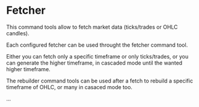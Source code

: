 # Fetcher #

This command tools allow to fetch market data (ticks/trades or OHLC candles).

Each configured fetcher can be used throught the fetcher command tool.

Either you can fetch only a specific timeframe or only ticks/trades, or you can generate the higher timeframe,
in cascaded mode until the wanted higher timeframe.

The rebuilder command tools can be used after a fetch to rebuild a specific timeframe of OHLC, or many in casaced mode too.

...
